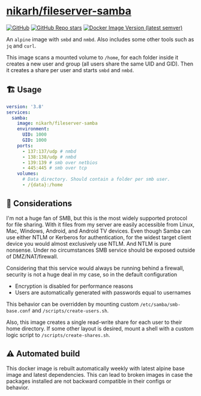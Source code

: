# [nikarh/fileserver-samba](https://github.com/nikarh/docker-images/tree/main/fileserver-samba)

[![GitHub](https://img.shields.io/github/license/nikarh/docker-images)](https://github.com/nikarh/docker-images/)
[![GitHub Repo stars](https://img.shields.io/github/stars/nikarh/docker-images)](https://github.com/nikarh/docker-images)
[![Docker Image Version (latest semver)](https://img.shields.io/docker/v/nikarh/fileserver-samba)](https://hub.docker.com/r/nikarh/fileserver-samba)

An `alpine` image with `smbd` and `nmbd`. Also includes some other tools such as `jq` and `curl`.

This image scans a mounted volume to `/home`, for each folder inside it creates a new user and group (all users share the same UID and GID).
Then it creates a share per user and starts `smbd` and `nmbd`.

## 🏗️ Usage

```yaml
version: '3.8'
services:
  samba:
    image: nikarh/fileserver-samba
    environment:
      UID: 1000
      GID: 1000
    ports:
      - 137:137/udp # nmbd
      - 138:138/udp # nmbd
      - 139:139 # smb over netbios
      - 445:445 # smb over tcp
    volumes:
      # Data directory. Should contain a folder per smb user.
      - /{data}:/home
```

## 🤔 Considerations

I'm not a huge fan of SMB, but this is the most widely supported protocol for file sharing. With it files from my server are easily accessible from Linux, Mac, Windows, Android, and Android TV devices.
Even though Samba can use either NTLM or Kerberos for authentication, for the widest target client device you would almost exclusively use NTLM. And NTLM is pure nonsense. Under no circumstances SMB service should be exposed outside of DMZ/NAT/firewall.

Considering that this service would always be running behind a firewall, security is not a huge deal in my case, so in the default configuration

- Encryption is disabled for performance reasons
- Users are automatically generated with passwords equal to usernames

This behavior can be overridden by mounting custom `/etc/samba/smb-base.conf` and `/scripts/create-users.sh`.

Also, this image creates a single read-write share for each user to their home directory. If some other layout is desired, mount a shell with a custom logic script to `/scripts/create-shares.sh`.

## ⚠️ Automated build

This docker image is rebuilt automatically weekly with latest alpine base image and latest dependencies. This can lead to broken images in case the packages installed are not backward compatible in their configs or behavior.

